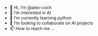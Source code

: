 - 👋 Hi, I’m @alex-coch
- 👀 I’m interested in AI
- 🌱 I’m currently learning python
- 💞️ I’m looking to collaborate on AI projects
- 📫 How to reach me ...

<!---
alex-coch/alex-coch is a ✨ special ✨ repository because its `README.md` (this file) appears on your GitHub profile.
You can click the Preview link to take a look at your changes.
--->
